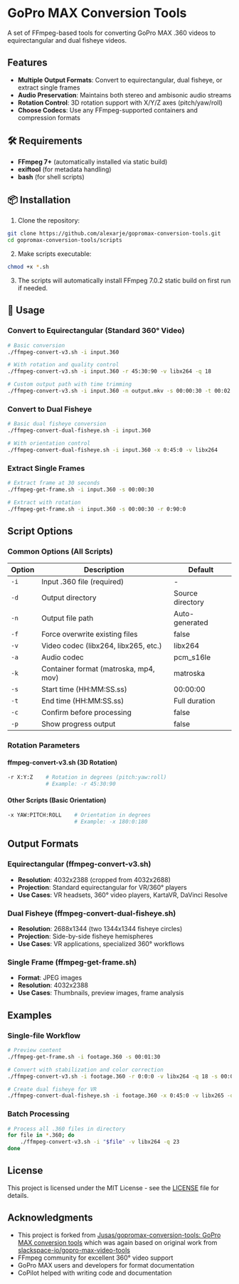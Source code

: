 # GoPro MAX Conversion Tools

A set of FFmpeg-based tools for converting GoPro MAX .360 videos to equirectangular and dual fisheye videos. 

## Features

- **Multiple Output Formats**: Convert to equirectangular, dual fisheye, or extract single frames
- **Audio Preservation**: Maintains both stereo and ambisonic audio streams
- **Rotation Control**: 3D rotation support with X/Y/Z axes (pitch/yaw/roll)
- **Choose Codecs**: Use any FFmpeg-supported containers and compression formats

## 🛠️ Requirements

- **FFmpeg 7+** (automatically installed via static build)
- **exiftool** (for metadata handling)
- **bash** (for shell scripts)

## 📦 Installation

1. Clone the repository:
```bash
git clone https://github.com/alexarje/gopromax-conversion-tools.git
cd gopromax-conversion-tools/scripts
```

2. Make scripts executable:
```bash
chmod +x *.sh
```

3. The scripts will automatically install FFmpeg 7.0.2 static build on first run if needed.

## 🚀 Usage

### Convert to Equirectangular (Standard 360° Video)

```bash
# Basic conversion
./ffmpeg-convert-v3.sh -i input.360

# With rotation and quality control
./ffmpeg-convert-v3.sh -i input.360 -r 45:30:90 -v libx264 -q 18

# Custom output path with time trimming
./ffmpeg-convert-v3.sh -i input.360 -n output.mkv -s 00:00:30 -t 00:02:00
```

### Convert to Dual Fisheye

```bash
# Basic dual fisheye conversion
./ffmpeg-convert-dual-fisheye.sh -i input.360

# With orientation control
./ffmpeg-convert-dual-fisheye.sh -i input.360 -x 0:45:0 -v libx264
```

### Extract Single Frames

```bash
# Extract frame at 30 seconds
./ffmpeg-get-frame.sh -i input.360 -s 00:00:30

# Extract with rotation
./ffmpeg-get-frame.sh -i input.360 -s 00:00:30 -r 0:90:0
```

## Script Options

### Common Options (All Scripts)

| Option | Description | Default |
|--------|-------------|---------|
| `-i` | Input .360 file (required) | - |
| `-d` | Output directory | Source directory |
| `-n` | Output file path | Auto-generated |
| `-f` | Force overwrite existing files | false |
| `-v` | Video codec (libx264, libx265, etc.) | libx264 |
| `-a` | Audio codec | pcm_s16le |
| `-k` | Container format (matroska, mp4, mov) | matroska |
| `-s` | Start time (HH:MM:SS.ss) | 00:00:00 |
| `-t` | End time (HH:MM:SS.ss) | Full duration |
| `-c` | Confirm before processing | false |
| `-p` | Show progress output | false |

### Rotation Parameters

#### ffmpeg-convert-v3.sh (3D Rotation)
```bash
-r X:Y:Z    # Rotation in degrees (pitch:yaw:roll)
            # Example: -r 45:30:90
```

#### Other Scripts (Basic Orientation)
```bash
-x YAW:PITCH:ROLL    # Orientation in degrees
                     # Example: -x 180:0:180
```

## Output Formats

### Equirectangular (ffmpeg-convert-v3.sh)
- **Resolution**: 4032x2388 (cropped from 4032x2688)
- **Projection**: Standard equirectangular for VR/360° players
- **Use Cases**: VR headsets, 360° video players, KartaVR, DaVinci Resolve

### Dual Fisheye (ffmpeg-convert-dual-fisheye.sh)
- **Resolution**: 2688x1344 (two 1344x1344 fisheye circles)
- **Projection**: Side-by-side fisheye hemispheres
- **Use Cases**: VR applications, specialized 360° workflows

### Single Frame (ffmpeg-get-frame.sh)
- **Format**: JPEG images
- **Resolution**: 4032x2388
- **Use Cases**: Thumbnails, preview images, frame analysis

## Examples

### Single-file Workflow
```bash
# Preview content
./ffmpeg-get-frame.sh -i footage.360 -s 00:01:30

# Convert with stabilization and color correction
./ffmpeg-convert-v3.sh -i footage.360 -r 0:0:0 -v libx264 -q 18 -s 00:00:30 -t 00:03:00

# Create dual fisheye for VR
./ffmpeg-convert-dual-fisheye.sh -i footage.360 -x 0:45:0 -v libx265 -q 20
```

### Batch Processing
```bash
# Process all .360 files in directory
for file in *.360; do
    ./ffmpeg-convert-v3.sh -i "$file" -v libx264 -q 23
done
```

## License

This project is licensed under the MIT License - see the [LICENSE](LICENSE) file for details.

## Acknowledgments

- This project is forked from [Jusas/gopromax-conversion-tools: GoPro MAX conversion tools](https://github.com/Jusas/gopromax-conversion-tools) which was again based on original work from [slackspace-io/gopro-max-video-tools](https://github.com/slackspace-io/gopro-max-video-tools)
- FFmpeg community for excellent 360° video support
- GoPro MAX users and developers for format documentation
- CoPilot helped with writing code and documentation